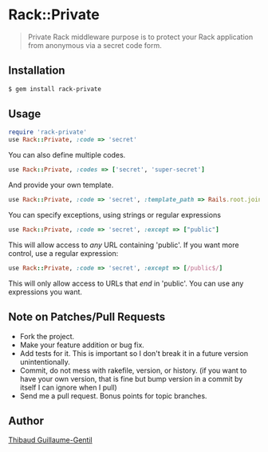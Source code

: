 Rack::Private
=============

> Private Rack middleware purpose is to protect your Rack application from anonymous via a secret code form.

Installation
------------

``` bash
$ gem install rack-private
```

Usage
-----

``` ruby
require 'rack-private'
use Rack::Private, :code => 'secret'
```

You can also define multiple codes.

``` ruby
use Rack::Private, :codes => ['secret', 'super-secret']
```

And provide your own template.

``` ruby
use Rack::Private, :code => 'secret', :template_path => Rails.root.join("app/templates/private.html")
```

You can specify exceptions, using strings or regular expressions

``` ruby
use Rack::Private, :code => 'secret', :except => ["public"]
```

This will allow access to *any* URL containing 'public'. If you want more control, use a regular expression:

``` ruby
use Rack::Private, :code => 'secret', :except => [/public$/]
```

This will only allow access to URLs that *end* in 'public'. You can use any expressions you want.


Note on Patches/Pull Requests
-----------------------------

* Fork the project.
* Make your feature addition or bug fix.
* Add tests for it. This is important so I don't break it in a future version unintentionally.
* Commit, do not mess with rakefile, version, or history. (if you want to have your own version, that is fine but bump version in a commit by itself I can ignore when I pull)
* Send me a pull request. Bonus points for topic branches.

Author
------

[Thibaud Guillaume-Gentil](http://github.com/thibaudgg)
